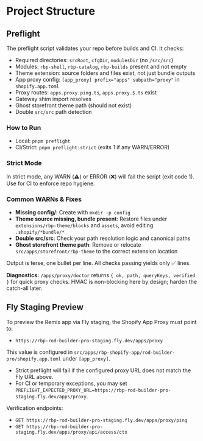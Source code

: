 <!-- BEGIN RBP GENERATED: structure -->
# Project Structure

## Preflight

The preflight script validates your repo before builds and CI. It checks:
- Required directories: `srcRoot`, `cfgDir`, `modulesDir` (no `/src/src`)
- Modules: `rbp-shell`, `rbp-catalog`, `rbp-builds` present and not empty
- Theme extension: source folders and files exist, not just bundle outputs
- App proxy config: `[app_proxy] prefix="apps" subpath="proxy"` in `shopify.app.toml`
- Proxy routes: `apps.proxy.ping.ts`, `apps.proxy.$.ts` exist
- Gateway shim import resolves
- Ghost storefront theme path (should not exist)
- Double `src/src` path detection

### How to Run
- Local: `pnpm preflight`
- CI/Strict: `pnpm preflight:strict` (exits 1 if any WARN/ERROR)

### Strict Mode
In strict mode, any WARN (⚠️) or ERROR (❌) will fail the script (exit code 1). Use for CI to enforce repo hygiene.

### Common WARNs & Fixes
- **Missing config/**: Create with `mkdir -p config`
- **Theme source missing, bundle present**: Restore files under `extensions/rbp-theme/blocks` and `assets`, avoid editing `.shopify/*bundle/*`
- **Double src/src**: Check your path resolution logic and canonical paths
- **Ghost storefront theme path**: Remove or relocate `src/apps/storefront/rbp-theme` to the correct extension location

Output is terse, one bullet per line. All checks passing yields only ✅ lines.
<!-- END RBP GENERATED: structure -->

<!-- BEGIN RBP GENERATED: structure-diagnostics -->
**Diagnostics:** `/apps/proxy/doctor` returns `{ ok, path, queryKeys, verified }` for quick proxy checks.
HMAC is non-blocking here by design; harden the catch-all later.
<!-- END RBP GENERATED: structure-diagnostics -->

<!-- BEGIN RBP GENERATED: Fly staging proxy -->
## Fly Staging Preview

To preview the Remix app via Fly staging, the Shopify App Proxy must point to:

- `https://rbp-rod-builder-pro-staging.fly.dev/apps/proxy`

This value is configured in `src/apps/rbp-shopify-app/rod-builder-pro/shopify.app.toml` under `[app_proxy]`.

- Strict preflight will fail if the configured proxy URL does not match the Fly URL above.
- For CI or temporary exceptions, you may set `PREFLIGHT_EXPECTED_PROXY_URL=https://rbp-rod-builder-pro-staging.fly.dev/apps/proxy`.

Verification endpoints:
- `GET https://rbp-rod-builder-pro-staging.fly.dev/apps/proxy/ping`
- `GET https://rbp-rod-builder-pro-staging.fly.dev/apps/proxy/api/access/ctx`
<!-- END RBP GENERATED: Fly staging proxy -->
